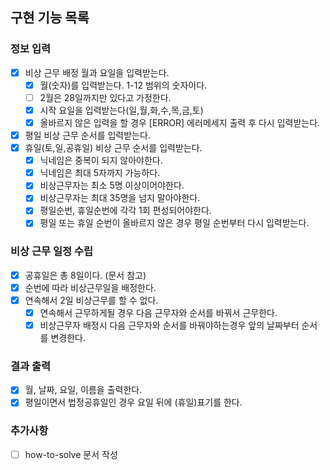 ## 구현 기능 목록

### 정보 입력
- [X] 비상 근무 배정 월과 요일을 입력받는다.
  - [x] 월(숫자)를 입력받는다. 1-12 범위의 숫자이다.
  - [ ] 2월은 28일까지만 있다고 가정한다.
  - [x] 시작 요일을 입력받는다(일,월,화,수,목,금,토)
  - [x] 올바르지 않은 입력을 할 경우 [ERROR] 에러메세지 출력 후 다시 입력받는다.
- [X] 평일 비상 근무 순서를 입력받는다.
- [X] 휴일(토,일,공휴일) 비상 근무 순서를 입력받는다.
  - [X] 닉네임은 중복이 되지 않아야한다.
  - [x] 닉네임은 최대 5자까지 가능하다.
  - [x] 비상근무자는 최소 5명 이상이어야한다.
  - [x] 비상근무자는 최대 35명을 넘지 말아야한다.
  - [x] 평일순번, 휴일순번에 각각 1회 편성되어야한다.
  - [x] 평일 또는 휴일 순번이 올바르지 않은 경우 평일 순번부터 다시 입력받는다.

### 비상 근무 일정 수립
- [X] 공휴일은 총 8일이다. (문서 참고)
- [X] 순번에 따라 비상근무일을 배정한다.
- [X] 연속해서 2일 비상근무를 할 수 없다.
  - [x] 연속해서 근무하게될 경우 다음 근무자와 순서를 바꿔서 근무한다.
  - [x] 비상근무자 배정시 다음 근무자와 순서를 바꿔야하는경우 앞의 날짜부터 순서를 변경한다.

### 결과 출력
- [X] 월, 날짜, 요일, 이름을 출력한다.
- [X] 평일이면서 법정공휴일인 경우 요일 뒤에 (휴일)표기를 한다.

### 추가사항
- [ ] how-to-solve 문서 작성